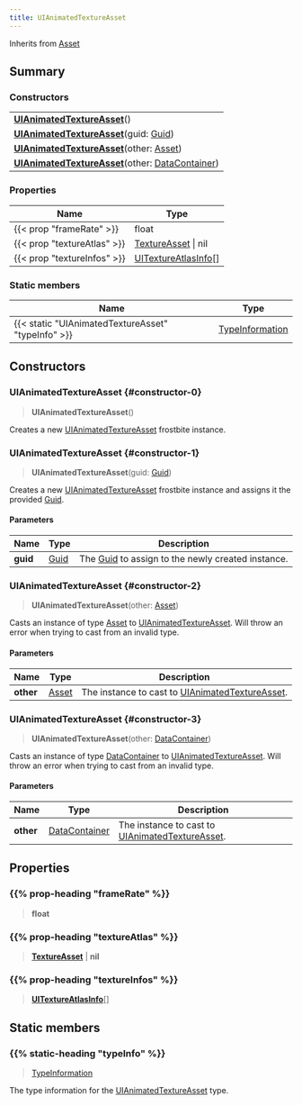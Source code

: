 ```yaml
---
title: UIAnimatedTextureAsset
---
```


Inherits from 
[Asset](/vext/ref/fb/asset)

## Summary
### Constructors
| |
| ----------- |
| **[UIAnimatedTextureAsset](#constructor-0)**() |
| **[UIAnimatedTextureAsset](#constructor-1)**(guid: [Guid](/vext/ref/shared/class/guid)) |
| **[UIAnimatedTextureAsset](#constructor-2)**(other: [Asset](/vext/ref/fb/asset)) |
| **[UIAnimatedTextureAsset](#constructor-3)**(other: [DataContainer](/vext/ref/shared/class/datacontainer)) |

### Properties
| Name | Type |
| ---- | ---- |
| {{< prop "frameRate" >}} | float |
| {{< prop "textureAtlas" >}} | [TextureAsset](/vext/ref/fb/textureasset) \| nil |
| {{< prop "textureInfos" >}} | [UITextureAtlasInfo](/vext/ref/fb/uitextureatlasinfo)[] |

### Static members
| Name | Type |
| ---- | ---- |
| {{< static "UIAnimatedTextureAsset" "typeInfo" >}} | [TypeInformation](/vext/ref/shared/class/typeinformation) |

## Constructors
### UIAnimatedTextureAsset {#constructor-0}
> **UIAnimatedTextureAsset**()

Creates a new [UIAnimatedTextureAsset](/vext/ref/fb/uianimatedtextureasset) frostbite instance.

### UIAnimatedTextureAsset {#constructor-1}
> **UIAnimatedTextureAsset**(guid: [Guid](/vext/ref/shared/class/guid))

Creates a new [UIAnimatedTextureAsset](/vext/ref/fb/uianimatedtextureasset) frostbite instance and assigns it the provided [Guid](/vext/ref/shared/class/guid).

#### Parameters
| Name | Type | Description |
| ---- | ---- | ----------- |
| **guid** | [Guid](/vext/ref/shared/class/guid) | The [Guid](/vext/ref/shared/class/guid) to assign to the newly created instance. |

### UIAnimatedTextureAsset {#constructor-2}
> **UIAnimatedTextureAsset**(other: [Asset](/vext/ref/fb/asset))

Casts an instance of type [Asset](/vext/ref/fb/asset) to [UIAnimatedTextureAsset](/vext/ref/fb/uianimatedtextureasset). Will throw an error when trying to cast from an invalid type.

#### Parameters
| Name | Type | Description |
| ---- | ---- | ----------- |
| **other** | [Asset](/vext/ref/fb/asset) | The instance to cast to [UIAnimatedTextureAsset](/vext/ref/fb/uianimatedtextureasset). |

### UIAnimatedTextureAsset {#constructor-3}
> **UIAnimatedTextureAsset**(other: [DataContainer](/vext/ref/shared/class/datacontainer))

Casts an instance of type [DataContainer](/vext/ref/shared/class/datacontainer) to [UIAnimatedTextureAsset](/vext/ref/fb/uianimatedtextureasset). Will throw an error when trying to cast from an invalid type.

#### Parameters
| Name | Type | Description |
| ---- | ---- | ----------- |
| **other** | [DataContainer](/vext/ref/shared/class/datacontainer) | The instance to cast to [UIAnimatedTextureAsset](/vext/ref/fb/uianimatedtextureasset). |

## Properties
### {{% prop-heading "frameRate" %}}
> **float**

### {{% prop-heading "textureAtlas" %}}
> **[TextureAsset](/vext/ref/fb/textureasset)** | **nil**

### {{% prop-heading "textureInfos" %}}
> **[UITextureAtlasInfo](/vext/ref/fb/uitextureatlasinfo)**[]

## Static members
### {{% static-heading "typeInfo" %}}
> [TypeInformation](/vext/ref/shared/class/typeinformation)

The type information for the [UIAnimatedTextureAsset](/vext/ref/fb/uianimatedtextureasset) type.

